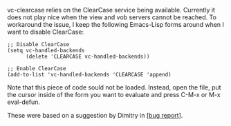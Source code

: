 vc-clearcase relies on the ClearCase service being available. Currently it does not play nice when the view and vob servers cannot be reached. To workaround the issue, I keep the following Emacs-Lisp forms around when I want to disable ClearCase:

```
;; Disable ClearCase
(setq vc-handled-backends
      (delete 'CLEARCASE vc-handled-backends))

;; Enable ClearCase
(add-to-list 'vc-handled-backends 'CLEARCASE 'append)
```

Note that this piece of code sould not be loaded. Instead, open the file, put the cursor inside of the form you want to evaluate and press C-M-x or M-x eval-defun.

These were based on a suggestion by Dimitry in [[bug report](http://sourceforge.net/tracker/index.php?func=detail&aid=1818879&group_id=160898&atid=817687|this)].